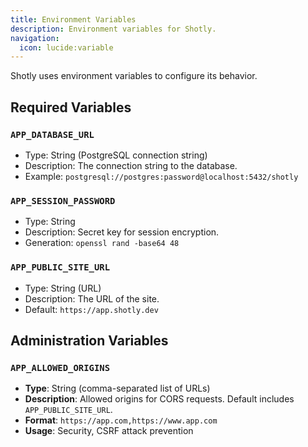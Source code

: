 ```yaml
---
title: Environment Variables
description: Environment variables for Shotly.
navigation:
  icon: lucide:variable
---
```


Shotly uses environment variables to configure its behavior.

## Required Variables

### `APP_DATABASE_URL`

- Type: String (PostgreSQL connection string)
- Description: The connection string to the database.
- Example: `postgresql://postgres:password@localhost:5432/shotly`

### `APP_SESSION_PASSWORD`

- Type: String
- Description: Secret key for session encryption.
- Generation: `openssl rand -base64 48`

### `APP_PUBLIC_SITE_URL`

- Type: String (URL)
- Description: The URL of the site.
- Default: `https://app.shotly.dev`

## Administration Variables

### `APP_ALLOWED_ORIGINS`

- **Type**: String (comma-separated list of URLs)
- **Description**: Allowed origins for CORS requests. Default includes `APP_PUBLIC_SITE_URL`.
- **Format**: `https://app.com,https://www.app.com`
- **Usage**: Security, CSRF attack prevention
